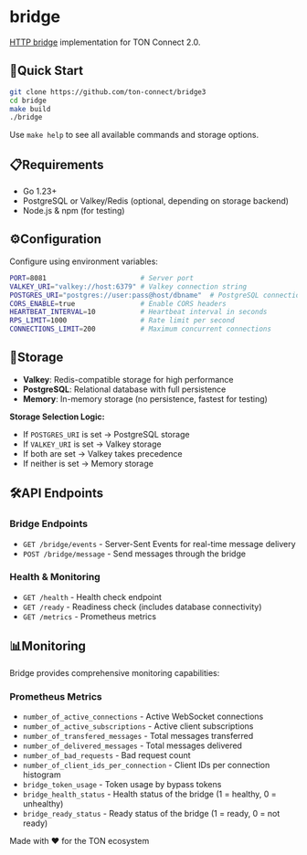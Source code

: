 # bridge

[HTTP bridge](https://github.com/ton-connect/docs/blob/main/bridge.md) implementation for TON Connect 2.0.

## 🚀Quick Start

```bash
git clone https://github.com/ton-connect/bridge3
cd bridge
make build
./bridge
```

Use `make help` to see all available commands and storage options.

## 📋Requirements

- Go 1.23+
- PostgreSQL or Valkey/Redis (optional, depending on storage backend)
- Node.js & npm (for testing)

## ⚙️Configuration

Configure using environment variables:

```bash
PORT=8081                       # Server port
VALKEY_URI="valkey://host:6379" # Valkey connection string
POSTGRES_URI="postgres://user:pass@host/dbname"  # PostgreSQL connection
CORS_ENABLE=true                # Enable CORS headers
HEARTBEAT_INTERVAL=10           # Heartbeat interval in seconds
RPS_LIMIT=1000                  # Rate limit per second
CONNECTIONS_LIMIT=200           # Maximum concurrent connections
```

## 💾Storage

- **Valkey**: Redis-compatible storage for high performance
- **PostgreSQL**: Relational database with full persistence
- **Memory**: In-memory storage (no persistence, fastest for testing)

**Storage Selection Logic:**
- If `POSTGRES_URI` is set → PostgreSQL storage
- If `VALKEY_URI` is set → Valkey storage  
- If both are set → Valkey takes precedence
- If neither is set → Memory storage

## 🛠️API Endpoints

### Bridge Endpoints

- `GET /bridge/events` - Server-Sent Events for real-time message delivery
- `POST /bridge/message` - Send messages through the bridge

### Health & Monitoring

- `GET /health` - Health check endpoint
- `GET /ready` - Readiness check (includes database connectivity)
- `GET /metrics` - Prometheus metrics

## 📊Monitoring

Bridge provides comprehensive monitoring capabilities:

### Prometheus Metrics

- `number_of_active_connections` - Active WebSocket connections
- `number_of_active_subscriptions` - Active client subscriptions
- `number_of_transfered_messages` - Total messages transferred
- `number_of_delivered_messages` - Total messages delivered
- `number_of_bad_requests` - Bad request count
- `number_of_client_ids_per_connection` - Client IDs per connection histogram
- `bridge_token_usage` - Token usage by bypass tokens
- `bridge_health_status` - Health status of the bridge (1 = healthy, 0 = unhealthy)
- `bridge_ready_status` - Ready status of the bridge (1 = ready, 0 = not ready)

Made with ❤️ for the TON ecosystem
